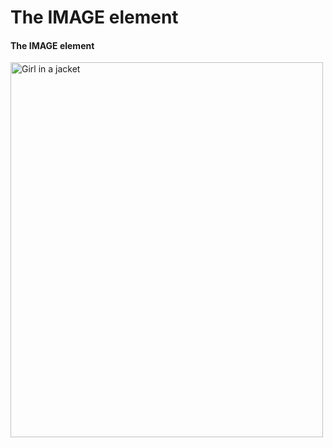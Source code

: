 
<!DOCTYPE html>
<html>
<body>

<h1>The IMAGE element</h1>
<h4>The IMAGE element</h4>

<img src="https://image.freepik.com/free-vector/colorful-supply-chain-infographic-template_23-2148592750.jpg" alt="Girl in a jacket" width="500" height="600">

</body>
</html>
